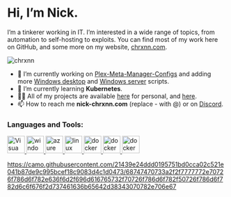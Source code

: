 # Hi, I’m Nick.

I’m a tinkerer working in IT. I’m interested in a wide range of topics, from automation to self-hosting to exploits. You
can find most of my work here on GitHub, and some more on my website,
[chrxnn.com](https://chrxnn.com).

<p align="left"> <img src="https://komarev.com/ghpvc/?username=chrxnn&label=Profile%20views&color=brightgreen&style=flat" alt="chrxnn" /> </p>

<!-- <p align="left"> <a href="https://github.com/ryo-ma/github-profile-trophy"><img src="https://github-profile-trophy.vercel.app/?username=zusier" alt="zusier" /></a> </p> -->

- 🔭 I’m currently working on [Plex-Meta-Manager-Configs](https://github.com/housefisharr/PMM-Configs) and adding more [Windows desktop](https://github.com/chrxnn/windows-desktop) and [Windows server](https://github.com/chrxnn/windows-server) scripts.
- 🌱 I’m currently learning **Kubernetes**.
- 👨‍💻 All of my projects are available [here](https://github.com/chrxnn?tab=repositories) for personal, and [here](https://github.com/orgs/housefisharr/repositories).
- 📫 How to reach me **nick-chrxnn.com** (replace - with @) or on [Discord](https://discord.com/users/288354979738288131).


<h3 align="left">Languages and Tools:</h3>
<p align="left"> 

<a href="https://code.visualstudio.com/" target="_blank"> <img src="https://code.visualstudio.com/assets/images/code-stable.png" alt="Visua Studio Code" width="40" height="40"/> </a> 
<a href="https://www.microsoft.com/en-us/windows-server" target="_blank"> <img src="https://cdn.freebiesupply.com/logos/large/2x/windows-server-2-logo-png-transparent.png" alt="windows server" width="40" height="40"/> </a> 
<a href="https://azure.microsoft.com/en-us/" target="_blank"> <img src="https://upload.wikimedia.org/wikipedia/commons/thumb/f/fa/Microsoft_Azure.svg/330px-Microsoft_Azure.svg.png" alt="azure" width="40" height="40"/> </a> 
<a href="https://www.linux.org/" target="_blank"> <img src="https://cdn.jsdelivr.net/gh/devicons/devicon/icons/linux/linux-original.svg" alt="linux" width="40" height="40"/> </a>
<a href="https://www.docker.com/" target="_blank"> <img src="https://cdn.jsdelivr.net/gh/devicons/devicon/icons/docker/docker-plain.svg" alt="docker" width="40" height="40"/> </a>
<a href="https://www.vmware.com/" target="_blank"> <img src="https://upload.wikimedia.org/wikipedia/commons/3/34/VMware_Workstation_11.0_icon.png" alt="docker" width="40" height="40"/> </a>
<a href="https://www.proxmox.com/en/" target="_blank"> <img src="https://play-lh.googleusercontent.com/TT36Nsjyt0Yn8eyPAXuNK0bJsXmryP9ovsp7qdOy9sulYlr7v2Le5Ckf0I9S3AiaaXs" alt="docker" width="40" height="40"/> </a>

https://camo.githubusercontent.com/21439e24ddd0195751bd0cca02c521e041b87de9c995bcef18c9083d4c1d0473/68747470733a2f2f7777772e70726f786d6f782e636f6d2f696d616765732f70726f786d6f782f50726f786d6f782d6c6f676f2d737461636b65642d38343070782e706e67
</p>
<!---<p>&nbsp;<img align="center" src="https://github-readme-stats.vercel.app/api?username=chrxnn&show_icons=true&locale=en" alt="chrxnn" /></p>-->
